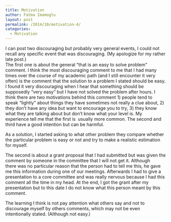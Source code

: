 ```yaml
---
title: Motivation
author: Fatma Imamoglu
layout: post
permalink: /2014/10/motivation-4/
categories:
  - Motivation
---
```

I can post two discouraging but probably very general events, I could not recall any specific event that was discouraging. (My apologize for my rather late post.)  
The first one is about the general &#8220;that is an easy to solve problem&#8221; comment. I think the most discouraging comment to me that I had many times over the course of my academic path (and I still encounter it very often) is the comment that the solution to a problem I stated should be easy. I found it very discouraging when I hear that something should be supposedly &#8220;very easy&#8221; but I have not solved the problem after hours. I think there are two motivations behind this comment 1) people tend to speak &#8220;lightly&#8221; about things they have sometimes not really a clue about, 2) they don&#8217;t have any idea but want to encourage you to try, 3) they know what they are talking about but don&#8217;t know what your level is. My experience tell me that the first is  usually more common. The second and third have a good intention but can be harmful.

As a solution, I started asking to what other problem they compare whether the particular problem is easy or not and try to make a realistic estimation for myself.

The second is about a grant proposal that I had submitted but was given the comment by someone in the committee that I will not get it. Although  
there was no particular reason that the person had to tell me this, he gave me this information during one of our meetings. Afterwards I had to give a presentation to a core committee and was really nervous because I had this comment all the time in my head. At the end, I got the grant after my presentation but to this date I do not know what this person meant by this comment.

The learning I think is not pay attention what others say and not to discourage myself by others comments, which may not be even intentionally stated. (Although not easy.)